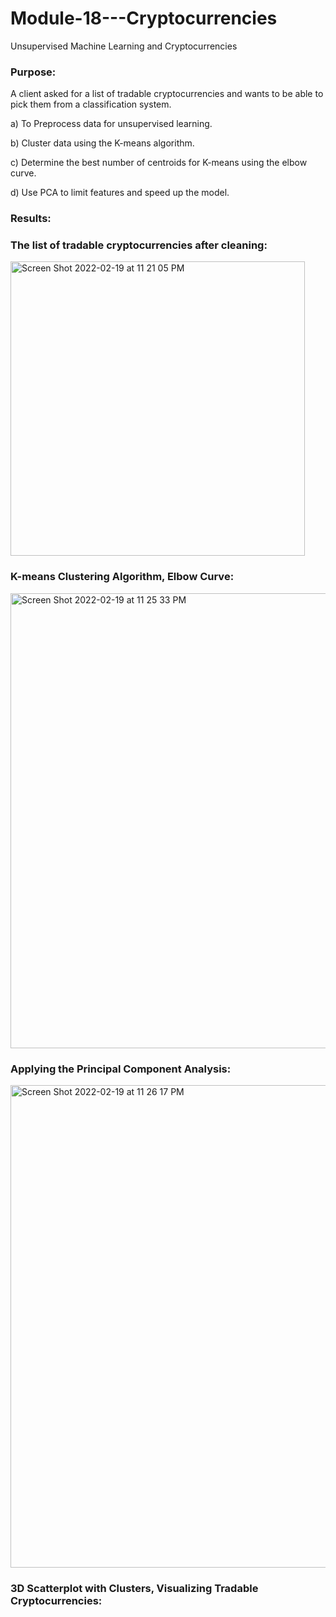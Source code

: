 # Module-18---Cryptocurrencies
Unsupervised Machine Learning and Cryptocurrencies


### Purpose:
A client asked for a list of tradable cryptocurrencies and wants to be able to pick them from a classification system.

a) To Preprocess data for unsupervised learning.

b) Cluster data using the K-means algorithm.

c) Determine the best number of centroids for K-means using the elbow curve.

d) Use PCA to limit features and speed up the model.

### Results:

### The list of tradable cryptocurrencies after cleaning:

<img width="471" alt="Screen Shot 2022-02-19 at 11 21 05 PM" src="https://user-images.githubusercontent.com/91294352/154828322-d0eee87e-9dd9-4c9e-bb39-2105e0a18e78.png">


### K-means Clustering Algorithm, Elbow Curve:

<img width="728" alt="Screen Shot 2022-02-19 at 11 25 33 PM" src="https://user-images.githubusercontent.com/91294352/154828516-d6a66bd2-36cf-4916-bce1-6bc1b826c824.png">


### Applying the Principal Component Analysis:

<img width="772" alt="Screen Shot 2022-02-19 at 11 26 17 PM" src="https://user-images.githubusercontent.com/91294352/154828538-fbcde40d-67da-4e11-ad2a-4b7335c6dad4.png">

### 3D Scatterplot with Clusters, Visualizing Tradable Cryptocurrencies:
